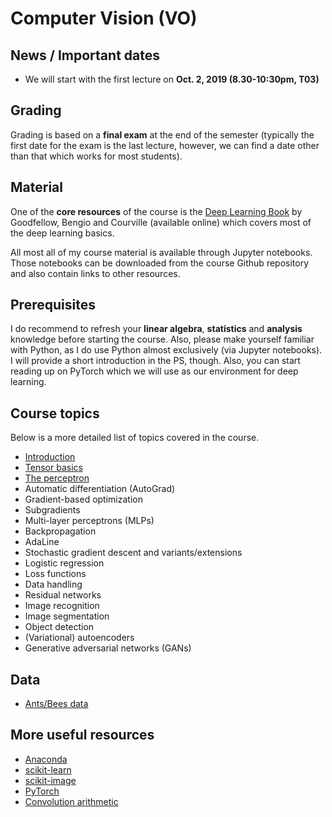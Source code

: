 # Computer Vision (VO)

## News / Important dates

- We will start with the first lecture on **Oct. 2, 2019 (8.30-10:30pm, T03)**

## Grading

Grading is based on a **final exam** at the end of the semester (typically the first date for the exam is the last lecture, however, we can find a date other than that which works for most students).

## Material

One of the **core resources** of the course is the [Deep Learning Book](http://www.deeplearningbook.org/) by Goodfellow, Bengio and
Courville (available online) which covers most of the deep learning basics.

All most all of my course material is available through Jupyter notebooks. Those notebooks can be downloaded from the course Github repository and also contain links to other resources.

## Prerequisites

I do recommend to refresh your **linear algebra**, **statistics** and
**analysis** knowledge before starting the course. Also, please make yourself
familiar with Python, as I do use Python almost exclusively (via Jupyter notebooks).
I will provide a short introduction in the PS, though. Also, you can start
reading up on PyTorch which we will use as our environment for deep learning.

## Course topics

Below is a more detailed list of topics covered in the course.

- [Introduction](../material/IntroSlides.pdf)
- [Tensor basics](../material/TensorBasics/TensorBasics.ipynb)
- [The perceptron](../material/Perceptron/Perceptron.ipynb)
- Automatic differentiation (AutoGrad)
- Gradient-based optimization
- Subgradients
- Multi-layer perceptrons (MLPs)
- Backpropagation
- AdaLine
- Stochastic gradient descent and variants/extensions
- Logistic regression
- Loss functions
- Data handling
- Residual networks
- Image recognition
- Image segmentation
- Object detection
- (Variational) autoencoders
- Generative adversarial networks (GANs)

## Data

- [Ants/Bees data](https://drive.google.com/open?id=1izFo-gdrxvDy1klIlu-_RZn3JNTaeogg)

## More useful resources

- [Anaconda](https://www.anaconda.com/distribution/)
- [scikit-learn](http://scikit-learn.org/stable/)
- [scikit-image](http://scikit-image.org/)
- [PyTorch](http://pytorch.org/)
- [Convolution arithmetic](https://github.com/vdumoulin/conv_arithmetic)
